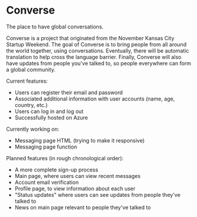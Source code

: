# Converse
The place to have global conversations.

Converse is a project that originated from the November Kansas City Startup Weekend. The goal of Converse is to bring people from all around the world together, using conversations. Eventually, there will be automatic translation to help cross the language barrier. Finally, Converse will also have updates from people you've talked to, so people everywhere can form a global community.

Current features:
- Users can register their email and password
- Associated additional information with user accounts (name, age, country, etc.)
- Users can log in and log out
- Successfully hosted on Azure

Currently working on:
- Messaging page HTML (trying to make it responsive)
- Messaging page function

Planned features (in rough chronological order):
- A more complete sign-up process
- Main page, where users can view recent messages
- Account email verification
- Profile page, to view information about each user
- "Status updates" where users can see updates from people they've talked to
- News on main page relevant to people they've talked to
